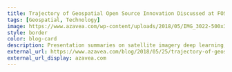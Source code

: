 ```yaml
---
title: Trajectory of Geospatial Open Source Innovation Discussed at FOSS4G NA
tags: [Geospatial, Technology]
image: https://www.azavea.com/wp-content/uploads/2018/05/IMG_3022-500x310.jpg
style: border
color: blog-card
description: Presentation summaries on satellite imagery deep learning, Cloud Optimized GeoTIFFs, data to vector tile workflow, and an inspiring keynote. Plus a recap of the Machine Learning After Party we hosted with featured speakers.
external_url: https://www.azavea.com/blog/2018/05/25/trajectory-of-geospatial-open-source-innovation-discussed-at-foss4g-na/
external_url_display: azavea.com
---
```

